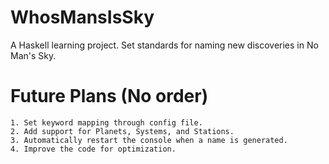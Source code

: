 # WhosMansIsSky
A Haskell learning project. Set standards for naming new discoveries in No Man's Sky.

# Future Plans (No order)
    1. Set keyword mapping through config file.
    2. Add support for Planets, Systems, and Stations.
    3. Automatically restart the console when a name is generated.
    4. Improve the code for optimization.
